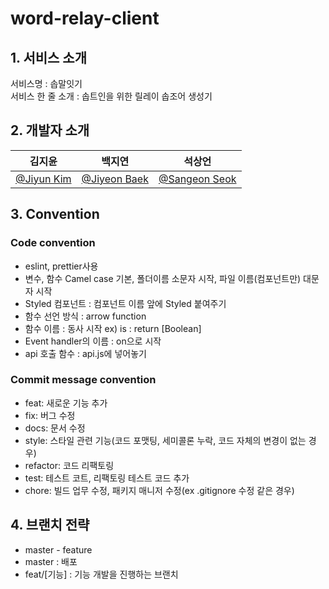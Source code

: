 # word-relay-client
## 1. 서비스 소개
서비스명 : 솝말잇기  
서비스 한 줄 소개 : 솝트인을 위한 릴레이 솝조어 생성기

## 2. 개발자 소개
|김지윤|백지연|석상언|
|-|-|-|
|[@Jiyun Kim](https://github.com/small-j)|[@Jiyeon Baek](https://github.com/100Gyeon)|[@Sangeon Seok](https://github.com/sharpcoder312)|

## 3. Convention
### Code convention
- eslint, prettier사용
- 변수, 함수 Camel case 기본, 폴더이름 소문자 시작, 파일 이름(컴포넌트만) 대문자 시작
- Styled 컴포넌트 : 컴포넌트 이름 앞에 Styled 붙여주기
- 함수 선언 방식 : arrow function
- 함수 이름 : 동사 시작 ex) is : return [Boolean]
- Event handler의 이름 : on으로 시작
- api 호출 함수 : api.js에 넣어놓기

### Commit message convention
- feat: 새로운 기능 추가  
- fix: 버그 수정
- docs: 문서 수정
- style: 스타일 관련 기능(코드 포맷팅, 세미콜론 누락, 코드 자체의 변경이 없는 경우)
- refactor: 코드 리팩토링
- test: 테스트 코트, 리팩토링 테스트 코드 추가
- chore: 빌드 업무 수정, 패키지 매니저 수정(ex .gitignore 수정 같은 경우)


## 4. 브랜치 전략
- master - feature
- master : 배포
- feat/[기능] : 기능 개발을 진행하는 브랜치
